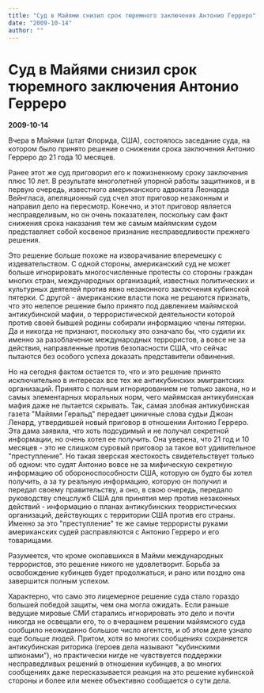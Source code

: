```yaml
---
title: "Суд в Майями снизил срок тюремного заключения Антонио Герреро"
date: "2009-10-14"
author: ""
---
```


# Суд в Майями снизил срок тюремного заключения Антонио Герреро

**2009-10-14** 

Вчера в Майями (штат Флорида, США), состоялось заседание суда, на котором было принято решение о снижении срока заключения Антонио Герреро до 21 года 10 месяцев. 

Ранее этот же суд приговорил его к пожизненному сроку заключения плюс 10 лет. В результате многолетней упорной работы защитников, и в первую очередь, известного американского адвоката Леонарда Вейнгласа, апеляционный суд счел этот приговор незаконным и направил дело на пересмотр. Конечно, и этот приговор является несправделивым, но он очень показателен, поскольку сам факт снижения срока наказания тем же самым майямским судом представляет собой косвеное признание несправедливости прежнего решения.

Это решение больше похоже на изворачивание вперемешку с издевательством. С одной стороны, американский суд не может больше игнорировать многосчисленные протесты со стороны граждан многих стран, международных организаций, известных политических и культурных деятелей против явно незаконного заключения кубинской пятерки. С другой - американские власти пока не решаются признать, что это нелепое решение было принято под давлением майямской антикубинской мафии, о террористической деятельности которой против своей бывшей родины собирали информацию члены пятерки. Да и никогда не признают, поскольку это означало бы, что судили их именно за разоблачение международных террористов, а вовсе не за действия, направленные против безопасности США, что сейчас пытаются без особого успеха доказать представители обвинения.

Но на сегодня фактом остается то, что и это решение принято исключительно в интересах все тех же антикубинских эмигрантских организаций. Принято с полным игнорированием не только закона, но и самых элементарных моральных норм, чего майямская антикубинская мафия даже не пытается скрывать. Так, самая злобная антикубинская газета "Майями Геральд" передает циничные слова судьи Джоан Ленард, утвердившей новый приговор в отношении Антонио Герреро. Эта дама заявила, что хоть подсудимый и не получал секретной информации, но очень хотел ее получить. Она уверена, что 21 год и 10 месяцев - это не слишком суровый приговор за такое вот удивительное "преступление". Но такая зверская жестокость свидетельствует только об одном: что судят Антонио вовсе не за мифическую секретную информацию об обороноспособности США, которую он будто бы хотел получить, а за ту реальную информацию, которую он получил и передал своему правительству, а оно, в свою очередь, передало руководству спецслужб США для принятия мер против незаконных действий - информацию о планах антикубинских теорристических организаций, действующих с территории США против его страны. Именно за это "преступление" те же самые террористы руками американских судей расправляются с Антонио Герреро и его товарищами.

Разумеется, что кроме окопавшихся в Майми международных террористов, это решение никого не удовлетворит. Борьба за освобождение кубинцев будет продолжаться, и рано или поздно она завершится полным успехом.

Характерно, что само это лицемерное решение суда стало гораздо большей победой защиты, чем она могла ожидать. Если раньше ведущие мировые СМИ старались игнорировать это дело и почти никогда не освещали его, то о вчерашнем решении майямского суда сообщило неожиданно большое число агентств, и об этом деле узнало еще больше людей. Притом, хотя во многих сообщениях сохраняется антикубинская риторика (героев дела называют "кубинскими шпионами"), но практически нигде не чувствуется поддержки несправедливых решений в отношении кубинцев, а во многих сообщениях даже пересказывается реакция на это решение кубинской стороны и более или менее объективно сообщается о сути дела.
